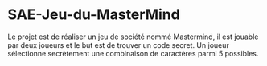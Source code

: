 # SAE-Jeu-du-MasterMind
Le projet est de réaliser un jeu de société nommé Mastermind, il est jouable par deux joueurs et le but est de trouver un code secret. Un joueur sélectionne secrètement une combinaison de caractères parmi 5 possibles.
